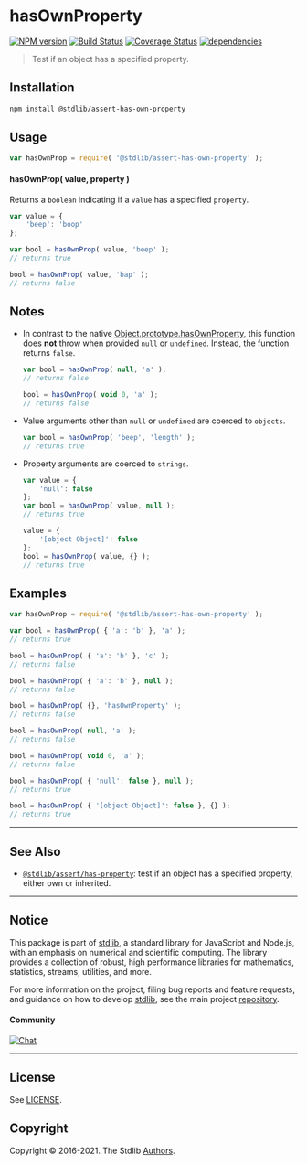 <!--

@license Apache-2.0

Copyright (c) 2018 The Stdlib Authors.

Licensed under the Apache License, Version 2.0 (the "License");
you may not use this file except in compliance with the License.
You may obtain a copy of the License at

   http://www.apache.org/licenses/LICENSE-2.0

Unless required by applicable law or agreed to in writing, software
distributed under the License is distributed on an "AS IS" BASIS,
WITHOUT WARRANTIES OR CONDITIONS OF ANY KIND, either express or implied.
See the License for the specific language governing permissions and
limitations under the License.

-->

# hasOwnProperty

[![NPM version][npm-image]][npm-url] [![Build Status][test-image]][test-url] [![Coverage Status][coverage-image]][coverage-url] [![dependencies][dependencies-image]][dependencies-url]

> Test if an object has a specified property.

<section class="installation">

## Installation

```bash
npm install @stdlib/assert-has-own-property
```

</section>

<section class="usage">

## Usage

```javascript
var hasOwnProp = require( '@stdlib/assert-has-own-property' );
```

#### hasOwnProp( value, property )

Returns a `boolean` indicating if a `value` has a specified `property`.

```javascript
var value = {
    'beep': 'boop'
};

var bool = hasOwnProp( value, 'beep' );
// returns true

bool = hasOwnProp( value, 'bap' );
// returns false
```

</section>

<!-- /.usage -->

<section class="notes">

## Notes

-   In contrast to the native [Object.prototype.hasOwnProperty][mdn-object-has-own-property], this function does **not** throw when provided `null` or `undefined`. Instead, the function returns `false`.

    ```javascript
    var bool = hasOwnProp( null, 'a' );
    // returns false

    bool = hasOwnProp( void 0, 'a' );
    // returns false
    ```

-   Value arguments other than `null` or `undefined` are coerced to `objects`.

    ```javascript
    var bool = hasOwnProp( 'beep', 'length' );
    // returns true
    ```

-   Property arguments are coerced to `strings`.

    ```javascript
    var value = {
        'null': false
    };
    var bool = hasOwnProp( value, null );
    // returns true

    value = {
        '[object Object]': false
    };
    bool = hasOwnProp( value, {} );
    // returns true
    ```

</section>

<!-- /.notes -->

<section class="examples">

## Examples

<!-- eslint-disable object-curly-newline -->

<!-- eslint no-undef: "error" -->

```javascript
var hasOwnProp = require( '@stdlib/assert-has-own-property' );

var bool = hasOwnProp( { 'a': 'b' }, 'a' );
// returns true

bool = hasOwnProp( { 'a': 'b' }, 'c' );
// returns false

bool = hasOwnProp( { 'a': 'b' }, null );
// returns false

bool = hasOwnProp( {}, 'hasOwnProperty' );
// returns false

bool = hasOwnProp( null, 'a' );
// returns false

bool = hasOwnProp( void 0, 'a' );
// returns false

bool = hasOwnProp( { 'null': false }, null );
// returns true

bool = hasOwnProp( { '[object Object]': false }, {} );
// returns true
```

</section>

<!-- /.examples -->

<!-- Section for related `stdlib` packages. Do not manually edit this section, as it is automatically populated. -->

<section class="related">

* * *

## See Also

-   <span class="package-name">[`@stdlib/assert/has-property`][@stdlib/assert/has-property]</span><span class="delimiter">: </span><span class="description">test if an object has a specified property, either own or inherited.</span>

</section>

<!-- /.related -->

<!-- Section for all links. Make sure to keep an empty line after the `section` element and another before the `/section` close. -->


<section class="main-repo" >

* * *

## Notice

This package is part of [stdlib][stdlib], a standard library for JavaScript and Node.js, with an emphasis on numerical and scientific computing. The library provides a collection of robust, high performance libraries for mathematics, statistics, streams, utilities, and more.

For more information on the project, filing bug reports and feature requests, and guidance on how to develop [stdlib][stdlib], see the main project [repository][stdlib].

#### Community

[![Chat][chat-image]][chat-url]

---

## License

See [LICENSE][stdlib-license].


## Copyright

Copyright &copy; 2016-2021. The Stdlib [Authors][stdlib-authors].

</section>

<!-- /.stdlib -->

<!-- Section for all links. Make sure to keep an empty line after the `section` element and another before the `/section` close. -->

<section class="links">

[npm-image]: http://img.shields.io/npm/v/@stdlib/assert-has-own-property.svg
[npm-url]: https://npmjs.org/package/@stdlib/assert-has-own-property

[test-image]: https://github.com/stdlib-js/assert-has-own-property/actions/workflows/test.yml/badge.svg
[test-url]: https://github.com/stdlib-js/assert-has-own-property/actions/workflows/test.yml

[coverage-image]: https://img.shields.io/codecov/c/github/stdlib-js/assert-has-own-property/main.svg
[coverage-url]: https://codecov.io/github/stdlib-js/assert-has-own-property?branch=main

[dependencies-image]: https://img.shields.io/david/stdlib-js/assert-has-own-property.svg
[dependencies-url]: https://david-dm.org/stdlib-js/assert-has-own-property/main

[chat-image]: https://img.shields.io/gitter/room/stdlib-js/stdlib.svg
[chat-url]: https://gitter.im/stdlib-js/stdlib/

[stdlib]: https://github.com/stdlib-js/stdlib

[stdlib-authors]: https://github.com/stdlib-js/stdlib/graphs/contributors

[stdlib-license]: https://raw.githubusercontent.com/stdlib-js/assert-has-own-property/main/LICENSE

[mdn-object-has-own-property]: https://developer.mozilla.org/en/docs/Web/JavaScript/Reference/Global_Objects/Object/hasOwnProperty

<!-- <related-links> -->

[@stdlib/assert/has-property]: https://github.com/stdlib-js/assert-has-property

<!-- </related-links> -->

</section>

<!-- /.links -->
